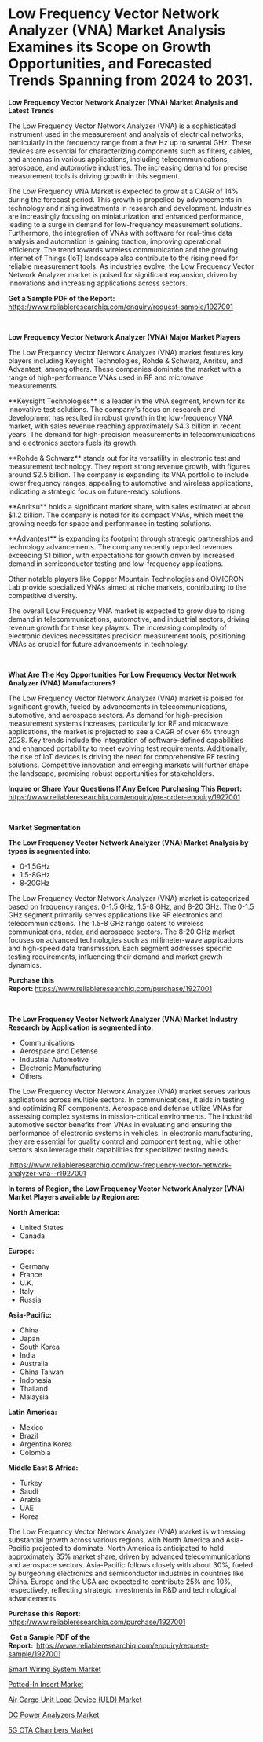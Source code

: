<p><h1>Low Frequency Vector Network Analyzer (VNA) Market Analysis Examines its Scope on Growth Opportunities, and Forecasted Trends Spanning from 2024 to 2031.</h1></p><p><strong>Low Frequency Vector Network Analyzer (VNA) Market Analysis and Latest Trends</strong></p>
<p><p>The Low Frequency Vector Network Analyzer (VNA) is a sophisticated instrument used in the measurement and analysis of electrical networks, particularly in the frequency range from a few Hz up to several GHz. These devices are essential for characterizing components such as filters, cables, and antennas in various applications, including telecommunications, aerospace, and automotive industries. The increasing demand for precise measurement tools is driving growth in this segment.</p><p>The Low Frequency VNA Market is expected to grow at a CAGR of 14% during the forecast period. This growth is propelled by advancements in technology and rising investments in research and development. Industries are increasingly focusing on miniaturization and enhanced performance, leading to a surge in demand for low-frequency measurement solutions. Furthermore, the integration of VNAs with software for real-time data analysis and automation is gaining traction, improving operational efficiency. The trend towards wireless communication and the growing Internet of Things (IoT) landscape also contribute to the rising need for reliable measurement tools. As industries evolve, the Low Frequency Vector Network Analyzer market is poised for significant expansion, driven by innovations and increasing applications across sectors.</p></p>
<p><strong>Get a Sample PDF of the Report:&nbsp;</strong> <a href="https://www.reliableresearchiq.com/enquiry/request-sample/1927001?utm_campaign=104&utm_medium=2&utm_source=Github&utm_content=ia&utm_term=25102024&utm_id=low-frequency-vector-network-analyzer-vna">https://www.reliableresearchiq.com/enquiry/request-sample/1927001</a></p>
<p>&nbsp;</p>
<p><strong>Low Frequency Vector Network Analyzer (VNA) Major Market Players</strong></p>
<p><p>The Low Frequency Vector Network Analyzer (VNA) market features key players including Keysight Technologies, Rohde & Schwarz, Anritsu, and Advantest, among others. These companies dominate the market with a range of high-performance VNAs used in RF and microwave measurements.</p><p>**Keysight Technologies** is a leader in the VNA segment, known for its innovative test solutions. The company's focus on research and development has resulted in robust growth in the low-frequency VNA market, with sales revenue reaching approximately $4.3 billion in recent years. The demand for high-precision measurements in telecommunications and electronics sectors fuels its growth.</p><p>**Rohde & Schwarz** stands out for its versatility in electronic test and measurement technology. They report strong revenue growth, with figures around $2.5 billion. The company is expanding its VNA portfolio to include lower frequency ranges, appealing to automotive and wireless applications, indicating a strategic focus on future-ready solutions.</p><p>**Anritsu** holds a significant market share, with sales estimated at about $1.2 billion. The company is noted for its compact VNAs, which meet the growing needs for space and performance in testing solutions.</p><p>**Advantest** is expanding its footprint through strategic partnerships and technology advancements. The company recently reported revenues exceeding $1 billion, with expectations for growth driven by increased demand in semiconductor testing and low-frequency applications.</p><p>Other notable players like Copper Mountain Technologies and OMICRON Lab provide specialized VNAs aimed at niche markets, contributing to the competitive diversity.</p><p>The overall Low Frequency VNA market is expected to grow due to rising demand in telecommunications, automotive, and industrial sectors, driving revenue growth for these key players. The increasing complexity of electronic devices necessitates precision measurement tools, positioning VNAs as crucial for future advancements in technology.</p></p>
<p>&nbsp;</p>
<p><strong>What Are The Key Opportunities For Low Frequency Vector Network Analyzer (VNA) Manufacturers?</strong></p>
<p><p>The Low Frequency Vector Network Analyzer (VNA) market is poised for significant growth, fueled by advancements in telecommunications, automotive, and aerospace sectors. As demand for high-precision measurement systems increases, particularly for RF and microwave applications, the market is projected to see a CAGR of over 6% through 2028. Key trends include the integration of software-defined capabilities and enhanced portability to meet evolving test requirements. Additionally, the rise of IoT devices is driving the need for comprehensive RF testing solutions. Competitive innovation and emerging markets will further shape the landscape, promising robust opportunities for stakeholders.</p></p>
<p><strong>Inquire or Share Your Questions If Any Before Purchasing This Report:</strong> <a href="https://www.reliableresearchiq.com/enquiry/pre-order-enquiry/1927001?utm_campaign=104&utm_medium=2&utm_source=Github&utm_content=ia&utm_term=25102024&utm_id=low-frequency-vector-network-analyzer-vna">https://www.reliableresearchiq.com/enquiry/pre-order-enquiry/1927001</a></p>
<p>&nbsp;</p>
<p><strong>Market Segmentation</strong></p>
<p><strong>The Low Frequency Vector Network Analyzer (VNA) Market Analysis by types is segmented into:</strong></p>
<p><ul><li>0-1.5GHz</li><li>1.5-8GHz</li><li>8-20GHz</li></ul></p>
<p><p>The Low Frequency Vector Network Analyzer (VNA) market is categorized based on frequency ranges: 0-1.5 GHz, 1.5-8 GHz, and 8-20 GHz. The 0-1.5 GHz segment primarily serves applications like RF electronics and telecommunications. The 1.5-8 GHz range caters to wireless communications, radar, and aerospace sectors. The 8-20 GHz market focuses on advanced technologies such as millimeter-wave applications and high-speed data transmission. Each segment addresses specific testing requirements, influencing their demand and market growth dynamics.</p></p>
<p><strong>Purchase this Report:&nbsp;</strong><a href="https://www.reliableresearchiq.com/purchase/1927001?utm_campaign=104&utm_medium=2&utm_source=Github&utm_content=ia&utm_term=25102024&utm_id=low-frequency-vector-network-analyzer-vna">https://www.reliableresearchiq.com/purchase/1927001</a></p>
<p>&nbsp;</p>
<p><strong>The Low Frequency Vector Network Analyzer (VNA) Market Industry Research by Application is segmented into:</strong></p>
<p><ul><li>Communications</li><li>Aerospace and Defense</li><li>Industrial Automotive</li><li>Electronic Manufacturing</li><li>Others</li></ul></p>
<p><p>The Low Frequency Vector Network Analyzer (VNA) market serves various applications across multiple sectors. In communications, it aids in testing and optimizing RF components. Aerospace and defense utilize VNAs for assessing complex systems in mission-critical environments. The industrial automotive sector benefits from VNAs in evaluating and ensuring the performance of electronic systems in vehicles. In electronic manufacturing, they are essential for quality control and component testing, while other sectors also leverage their capabilities for specialized testing needs.</p></p>
<p><a href="https://www.reliableresearchiq.com/low-frequency-vector-network-analyzer-vna--r1927001?utm_campaign=104&utm_medium=2&utm_source=Github&utm_content=ia&utm_term=25102024&utm_id=low-frequency-vector-network-analyzer-vna">&nbsp;https://www.reliableresearchiq.com/low-frequency-vector-network-analyzer-vna--r1927001</a></p>
<p><strong>In terms of Region, the Low Frequency Vector Network Analyzer (VNA) Market Players available by Region are:</strong></p>
<p>
    <p> <strong> North America: </strong>
        <ul>
            <li>United States</li>
            <li>Canada</li>
        </ul>
        </p> 
    <p> <strong> Europe: </strong>
        <ul>
            <li>Germany</li>
            <li>France</li>
            <li>U.K.</li>
            <li>Italy</li>
            <li>Russia</li>
        </ul>
        </p> 
    <p> <strong> Asia-Pacific: </strong>
        <ul>
            <li>China</li>
            <li>Japan</li>
            <li>South Korea</li>
            <li>India</li>
            <li>Australia</li>
            <li>China Taiwan</li>
            <li>Indonesia</li>
            <li>Thailand</li>
            <li>Malaysia</li>
        </ul>
        </p> 
    <p> <strong> Latin America: </strong>
        <ul>
            <li>Mexico</li>
            <li>Brazil</li>
            <li>Argentina Korea</li>
            <li>Colombia</li>
        </ul>
        </p> 
    <p> <strong> Middle East & Africa: </strong>
        <ul>
            <li>Turkey</li>
            <li>Saudi</li>
            <li>Arabia</li>
            <li>UAE</li>
            <li>Korea</li>
        </ul>
    </p>
    </p>
<p><p>The Low Frequency Vector Network Analyzer (VNA) market is witnessing substantial growth across various regions, with North America and Asia-Pacific projected to dominate. North America is anticipated to hold approximately 35% market share, driven by advanced telecommunications and aerospace sectors. Asia-Pacific follows closely with about 30%, fueled by burgeoning electronics and semiconductor industries in countries like China. Europe and the USA are expected to contribute 25% and 10%, respectively, reflecting strategic investments in R&D and technological advancements.</p></p>
<p><strong>Purchase this Report: </strong><a href="https://www.reliableresearchiq.com/purchase/1927001?utm_campaign=104&utm_medium=2&utm_source=Github&utm_content=ia&utm_term=25102024&utm_id=low-frequency-vector-network-analyzer-vna">https://www.reliableresearchiq.com/purchase/1927001</a></p>
<p>&nbsp;<strong>Get a Sample PDF of the Report:&nbsp;&nbsp;</strong><a href="https://www.reliableresearchiq.com/enquiry/request-sample/1927001?utm_campaign=104&utm_medium=2&utm_source=Github&utm_content=ia&utm_term=25102024&utm_id=low-frequency-vector-network-analyzer-vna">https://www.reliableresearchiq.com/enquiry/request-sample/1927001</a></p>
<p><strong></strong></p>
<p><p><a href="https://issuu.com/reportprime-2/docs/smart-wiring-system-market-size-203_86b2fa177ddf14?utm_campaign=104&utm_medium=2&utm_source=Github&utm_content=ia&utm_term=25102024&utm_id=low-frequency-vector-network-analyzer-vna">Smart Wiring System Market</a></p><p><a href="https://www.linkedin.com/pulse/potted-in-insert-market-trends-focusing-insight-forecast-analysis-fqlmf?utm_campaign=104&utm_medium=2&utm_source=Github&utm_content=ia&utm_term=25102024&utm_id=low-frequency-vector-network-analyzer-vna">Potted-In Insert Market</a></p><p><a href="https://www.linkedin.com/pulse/air-cargo-unit-load-device-uld-market-evolution-global-trends-5bzlf?utm_campaign=104&utm_medium=2&utm_source=Github&utm_content=ia&utm_term=25102024&utm_id=low-frequency-vector-network-analyzer-vna">Air Cargo Unit Load Device (ULD) Market</a></p><p><a href="https://github.com/rozh43oreder/Market-Research-Report-List-1/blob/main/dc-power-analyzers-market.md?utm_campaign=104&utm_medium=2&utm_source=Github&utm_content=ia&utm_term=25102024&utm_id=low-frequency-vector-network-analyzer-vna">DC Power Analyzers Market</a></p><p><a href="https://github.com/halkoitweden3/Market-Research-Report-List-1/blob/main/5g-ota-chambers-market.md?utm_campaign=104&utm_medium=2&utm_source=Github&utm_content=ia&utm_term=25102024&utm_id=low-frequency-vector-network-analyzer-vna">5G OTA Chambers Market</a></p></p>